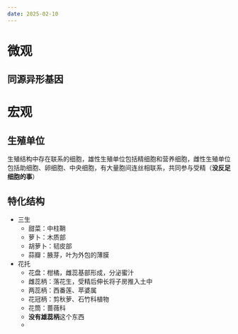 ```yaml
---
date: 2025-02-10
---
```

# 微观
## 同源异形基因
# 宏观
## 生殖单位
生殖结构中存在联系的细胞，雄性生殖单位包括精细胞和营养细胞，雌性生殖单位包括助细胞、卵细胞、中央细胞，有大量胞间连丝相联系，共同参与受精（**没反足细胞的事**）
## 特化结构
- 三生
	- 甜菜：中柱鞘
	- 萝卜：木质部
	- 胡萝卜：韧皮部
	- 蒜瓣：腋芽，叶为外包的薄膜
- 花托
	- 花盘：柑橘，雌蕊基部形成，分泌蜜汁
	- 雌蕊柄：落花生，受精后伸长将子房推入土中
	- 两蕊柄：西番莲、苹婆属
	- 花冠柄：剪秋萝、石竹科植物
	- 花筒：蔷薇科
	- **没有雄蕊柄**这个东西
	- 
